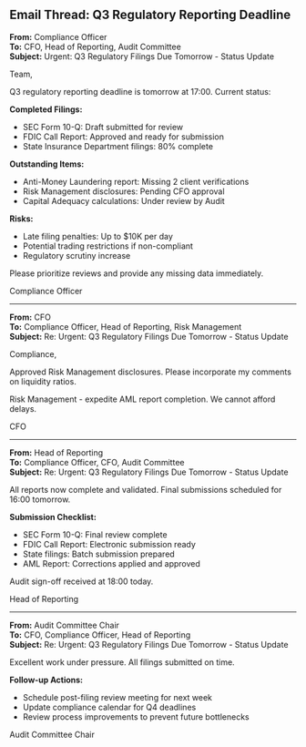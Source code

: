 ## Email Thread: Q3 Regulatory Reporting Deadline

**From:** Compliance Officer  
**To:** CFO, Head of Reporting, Audit Committee  
**Subject:** Urgent: Q3 Regulatory Filings Due Tomorrow - Status Update  

Team,

Q3 regulatory reporting deadline is tomorrow at 17:00. Current status:

**Completed Filings:**
- SEC Form 10-Q: Draft submitted for review
- FDIC Call Report: Approved and ready for submission
- State Insurance Department filings: 80% complete

**Outstanding Items:**
- Anti-Money Laundering report: Missing 2 client verifications
- Risk Management disclosures: Pending CFO approval
- Capital Adequacy calculations: Under review by Audit

**Risks:**
- Late filing penalties: Up to $10K per day
- Potential trading restrictions if non-compliant
- Regulatory scrutiny increase

Please prioritize reviews and provide any missing data immediately.

Compliance Officer

---

**From:** CFO  
**To:** Compliance Officer, Head of Reporting, Risk Management  
**Subject:** Re: Urgent: Q3 Regulatory Filings Due Tomorrow - Status Update  

Compliance,

Approved Risk Management disclosures. Please incorporate my comments on liquidity ratios.

Risk Management - expedite AML report completion. We cannot afford delays.

CFO

---

**From:** Head of Reporting  
**To:** Compliance Officer, CFO, Audit Committee  
**Subject:** Re: Urgent: Q3 Regulatory Filings Due Tomorrow - Status Update  

All reports now complete and validated. Final submissions scheduled for 16:00 tomorrow.

**Submission Checklist:**
- SEC Form 10-Q: Final review complete
- FDIC Call Report: Electronic submission ready
- State filings: Batch submission prepared
- AML Report: Corrections applied and approved

Audit sign-off received at 18:00 today.

Head of Reporting

---

**From:** Audit Committee Chair  
**To:** CFO, Compliance Officer, Head of Reporting  
**Subject:** Re: Urgent: Q3 Regulatory Filings Due Tomorrow - Status Update  

Excellent work under pressure. All filings submitted on time.

**Follow-up Actions:**
- Schedule post-filing review meeting for next week
- Update compliance calendar for Q4 deadlines
- Review process improvements to prevent future bottlenecks

Audit Committee Chair